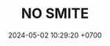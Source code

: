 ---
layout: teamCard
permalink: /team/:title.html
categories: surjohto042024 norteMayo partido1 partido4 partido5 partido6 partido7 partido9 partido10 partido11 30 ljmy24 LI
maincover: /assets/logos/BDLF.png
puntosLJMAYO24: 26
date: 2024-05-02 10:29:20 +0700
title: NO SMITE
status: <i class="fa-solid fa-check"></i>
tag: johto042024
color: black
puntosLJ202404: 12
grupo: sur
background: '#F16C38'
cover: /assets/backCard.png
team: NO SMITE
ID: NS
#PARTIDO 1
j1: RONDA 1
p1: CS
pp1: NS
r1: 
bg1: rock
rr1: 
#PARTIDO 2
j2: RONDA 2
p2: RNT
pp2: NS
bg2: rock
r2: 
rr2:
#PARTIDO 3
j3: RONDA 3
p3: NS
pp3: I2A
bg3: rock
r3: 
rr3:
#PARTIDO 4
j4: RONDA 4
p4: TAE
pp4: NS
bg4: rock
r4: 
rr4:
#PARTIDO 5
j5: RONDA 5
p5: GOD
pp5: NS
bg5: rock
r5: 
rr5:
#PARTIDO 6
j6: RONDA 6
p6: SOJ
pp6: NS
bg6: rock
r6: 
rr6: 
#PARTIDO 7
j7: RONDA 7
p7:  HG BETA
pp7: NS
bg7: rock
r7: 
rr7: 
#PARTIDO 8
j8: RONDA 8
p8:  HG OL
pp8: NS
bg8: rock
rr8: 
r8: 
#PARTIDO 9
j9: RONDA 9
p9:  EK
pp9: NS
bg9: rock
r9: 
rr9: 
#PARTIDO 10
j10: RONDA 10
p10: NL
pp10: NS
bg10: rock
r10: 
rr10: 
#PARTIDO 11
j11: RONDA 11
p11: E7J
pp11: NS
bg11: rock
r11: 
rr11:
stream: <i class="fa-brands fa-twitch text-white"></i>
dia: 28
hora: '22:10'
# pj: 11
# pt1: 1
# pt2: 3
# pt3: 2
# pt4: 3
# pt5: 3
# pt6: 3
# pt7: 3
# pt8: 0
# pt9: 3
# pt10: 3
# pt11: 2
# p1: NO SMITE
# r1: 1
# rr1: 2
# bg1: bg-warning
# pp1: LAST BREATH
# p2: DFS RUBY
# r2: 0
# rr2: 3
# bg2: bg-success
# pp2: NO SMITE
# p3:  SOJ
# r3: 1
# bg3: bg-info
# rr3: 2
# pp3: NO SMITE
# p4:  no smite
# r4: 3
# rr4: 0
# bg4: bg-success
# pp4: jas
# p5:  no smite
# r5: 3
# bg5: bg-success
# rr5: 0
# pp5: dfs dmd
# p6:  no smite
# r6: 3
# rr6: 0
# bg6: bg-success
# pp6: t. satisfaction
# p7:  no smite
# r7: 3
# rr7: 0
# bg7: bg-success
# pp7: s. vanguard
# p8:  HGO
# r8: 3
# bg8: bg-danger
# rr8: 0
# pp8: NO SMITE
# p9:  no smite
# r9: 3
# rr9: 0
# bg9: bg-success
# pp9: hg regios
# p10:  no smite
# r10: 3
# rr10: 0
# bg10: bg-success
# pp10: zodiac

# info: 30/05/24
# hora: '22:20'
# p11: no smite
# pp11: mbo
# r11: 2
# rr11: 1
# bg11: bg-info
##torneos
rango: ACERO
bg: bg-johto 
torneo1: Lj my24
tps1: IN PROGRESS
tb1: card-johto
timg1: /assets/logos/LIGA-JOHTO.png
---